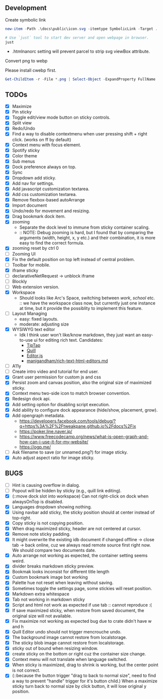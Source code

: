 ## Development

Create symbolic link

```powershell
new-item -Path .\docs\public\icon.svg -itemtype SymbolicLink -Target ..\..\src\public\icon.svg
``````


```sh
# Use `just` tool to start dev server and open webpage in browser.
just
```

- .htmlnanorc setting will prevent parcel to strip svg viewBox attribute.

Convert png to webp

Please install cwebp first.

```powershell
Get-ChildItem -r -File *.png | Select-Object -ExpandProperty FullName | % { cwebp $_ -o $_.replace("png", "webp") }
```

## TODOs

- [x] Maximize
- [x] Pin sticky
- [x] Toggle edit/view mode button on sticky controls.
- [x] Split view
- [x] Redo/Undo
- [x] Find a way to disable contextmenu when user pressing shift + right click. (works on ff by default)
- [x] Context menu with focus element.
- [x] Spotify sticky
- [x] Color theme
- [x] Sub menus
- [x] Dock preference always on top.
- [x] Sync
- [x] Dropdown add sticky.
- [x] Add nav for settings.
- [x] Add javascript customization textarea.
- [x] Add css customization textarea.
- [x] Remove flexbox-based autoArrange
- [x] Import document
- [x] Undo/redo for movement and resizing.
- [x] Drag bookmark dock item.
- [x] zooming
    - Separate the dock level to immune from sticky container scaling.
    - :: NOTE: Debug zooming is hard, but I found that by comparing the arguments (width, height, x, y etc.) and their combination, it is more easy to find the correct formula.
- [x] zooming reset by ctrl 0
- [ ] Zooming UI
- [x] Fix the default position on top left instead of central problem.
- [ ] Toolbar for mobile.
- [x] iframe sticky
- [ ] declarativeNetRequest -> unblock iframe
- [ ] Blockly
- [ ] Web extension version.
- [x] Workspace
    - Should looks like Arc's Space, switching between *work*, *school* etc. :: we have the workspace class now, but currently just one instance at time, but it provide the possiblity to implement this feature.
- [ ] Layout Managing
    - easy: fixed layouts.
    - moderate: adjusting size
- [x] WYSIWYG text editor
    - Idk I think user won't like/know markdown, they just want an easy-to-use ui for editing rich text. Candidates:
        - [TipTap](https://tiptap.dev/docs/editor/getting-started/install/vanilla-javascript)
        - [Quill](https://quilljs.com/)
        - [Editor.js](https://editorjs.io/)
        - [manigandham/rich-text-html-editors.md](https://gist.github.com/manigandham/65543a0bc2bf7006a487)
- [ ] A11y
- [ ] Create intro video and tutorial for end user.
- [x] Grant user permission for custom js and css
- [x] Persist zoom and canvas position, also the original size of maximized sticky.
- [x] Context menu two-side icon to match browser convention.
- [x] Redesign dock api.
- [x] Add setting option for disabling script execution.
- [x] Add ability to configure dock appearance (hide/show, placement, grow).
- [x] Add opengraph metadata.
    - https://developers.facebook.com/tools/debug/?q=https%3A%2F%2Ftweakpane.github.io%2Fdocs%2Fix
    - https://poker.line.naver.jp/
    - https://www.freecodecamp.org/news/what-is-open-graph-and-how-can-i-use-it-for-my-website/
    - https://ogp.me/
- [ ] Ask filename to save (or unnamed.png?) for image sticky.
- [x] Auto adjust aspect ratio for image sticky.

## BUGS

- [ ] Hint is causing overflow in dialog.
- [ ] Popout will be hidden by sticky (e.g., quill link editing).
- [x] (::move dock slot into workspace) Can not right-click on dock when alwaysOnTop is disabled.
- [x] Languages dropdown showing nothing.
- [x] Using navbar add sticky, the sticky position should at center instead of top-right.
- [x] Copy sticky is not copying position.
- [x] When drag maximized sticky, header are not centered at cursor.
- [x] Remove note sticky padding.
- [x] It might overwrite the existing idb document if changed offline -> close tab -> back online, cuz we always read remote source first right now. We should compare two documents date.
- [x] Auto arrange not working as expected, the container setting seems weird.
- [x] divider breaks markdown sticky preview.
- [x] Bookmak looks inconsist for different title length
- [x] Custom bookmark image bot working
- [x] Palette hue not reset when leaving without saving.
- [x] Sometimes toggle the settings page, some stickies will reset position.
- [x] Markdown extra whitespace
- [x] Tab not working in markdown sticky
- [x] Script and html not work as expected if use tab :: cannot reproduce :(
- [x] If save maximized sticky, when restore from saved document, the original size will not available.
- [x] Fix maximize not working as expected bug due to crate didn't have w and h
- [x] Quill Editor undo should not trigger mencrouche undo.
- [x] The background image cannot restore from localstorage.
- [x] The sticky blob image cannot restore from localstorage.
- [x] sticky out of bound when resizing window.
- [x] create sticky on the bottom or right cuz the container size change.
- [x] Context menu will not translate when language switched.
- [x] When sticky is maximized, drag to shrink is working, but the center point is not correct.
- [x] (::because the button trigger "drag to back to normal size", need to find a way to prevent "handle" trigger for it's button child.) When a maximize sticky turn back to normal size by click button, it will lose original y position.
